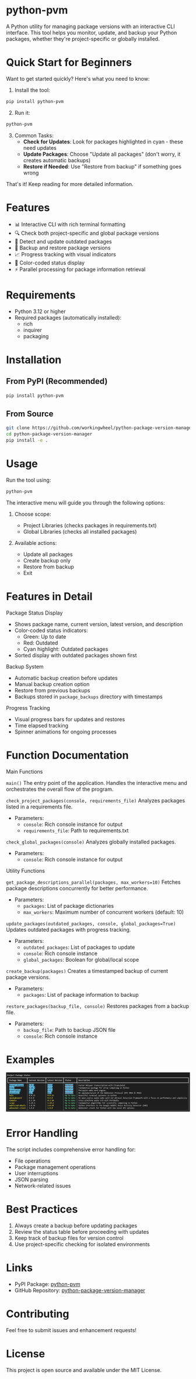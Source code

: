 # python-pvm

A Python utility for managing package versions with an interactive CLI interface. This tool helps you monitor, update, and backup your Python packages, whether they're project-specific or globally installed.

# Quick Start for Beginners
Want to get started quickly? Here's what you need to know:

1. Install the tool:
```bash
pip install python-pvm
```

2. Run it:
```bash
python-pvm
```

3. Common Tasks:
   - **Check for Updates**: Look for packages highlighted in cyan - these need updates
   - **Update Packages**: Choose "Update all packages" (don't worry, it creates automatic backups)
   - **Restore if Needed**: Use "Restore from backup" if something goes wrong

That's it! Keep reading for more detailed information.

# Features

- 📊 Interactive CLI with rich terminal formatting
- 🔍 Check both project-specific and global package versions
- 🔄 Detect and update outdated packages
- 💾 Backup and restore package versions
- 📈 Progress tracking with visual indicators
- 🎨 Color-coded status display
- ⚡ Parallel processing for package information retrieval

# Requirements

- Python 3.12 or higher
- Required packages (automatically installed):
  - rich
  - inquirer
  - packaging

# Installation

## From PyPI (Recommended)
```bash
pip install python-pvm
```

## From Source
```bash
git clone https://github.com/workingwheel/python-package-version-manager.git
cd python-package-version-manager
pip install -e .
```

# Usage

Run the tool using:
```bash
python-pvm
```

The interactive menu will guide you through the following options:

1. Choose scope:
   - Project Libraries (checks packages in requirements.txt)
   - Global Libraries (checks all installed packages)

2. Available actions:
   - Update all packages
   - Create backup only
   - Restore from backup
   - Exit

# Features in Detail

Package Status Display
- Shows package name, current version, latest version, and description
- Color-coded status indicators:
  - Green: Up to date
  - Red: Outdated
  - Cyan highlight: Outdated packages
- Sorted display with outdated packages shown first

Backup System
- Automatic backup creation before updates
- Manual backup creation option
- Restore from previous backups
- Backups stored in `package_backups` directory with timestamps

Progress Tracking
- Visual progress bars for updates and restores
- Time elapsed tracking
- Spinner animations for ongoing processes

# Function Documentation

Main Functions

`main()` The entry point of the application. Handles the interactive menu and orchestrates the overall flow of the program.

`check_project_packages(console, requirements_file)` Analyzes packages listed in a requirements file.
- Parameters:
  - `console`: Rich console instance for output
  - `requirements_file`: Path to requirements.txt

`check_global_packages(console)` Analyzes globally installed packages.
- Parameters:
  - `console`: Rich console instance for output

Utility Functions

`get_package_descriptions_parallel(packages, max_workers=10)` Fetches package descriptions concurrently for better performance.
- Parameters:
  - `packages`: List of package dictionaries
  - `max_workers`: Maximum number of concurrent workers (default: 10)

`update_packages(outdated_packages, console, global_packages=True)` Updates outdated packages with progress tracking.
- Parameters:
  - `outdated_packages`: List of packages to update
  - `console`: Rich console instance
  - `global_packages`: Boolean for global/local scope

`create_backup(packages)` Creates a timestamped backup of current package versions.
- Parameters:
  - `packages`: List of package information to backup

`restore_packages(backup_file, console)` Restores packages from a backup file.
- Parameters:
  - `backup_file`: Path to backup JSON file
  - `console`: Rich console instance

# Examples

![Package Version Manager Screenshot](https://raw.githubusercontent.com/workingwheel/python-package-version-manager/main/Screenshot.png)

# Error Handling

The script includes comprehensive error handling for:
- File operations
- Package management operations
- User interruptions
- JSON parsing
- Network-related issues

# Best Practices

1. Always create a backup before updating packages
2. Review the status table before proceeding with updates
3. Keep track of backup files for version control
4. Use project-specific checking for isolated environments

# Links

- PyPI Package: [python-pvm](https://pypi.org/project/python-pvm/)
- GitHub Repository: [python-package-version-manager](https://github.com/workingwheel/python-package-version-manager)

# Contributing

Feel free to submit issues and enhancement requests!

# License

This project is open source and available under the MIT License.
